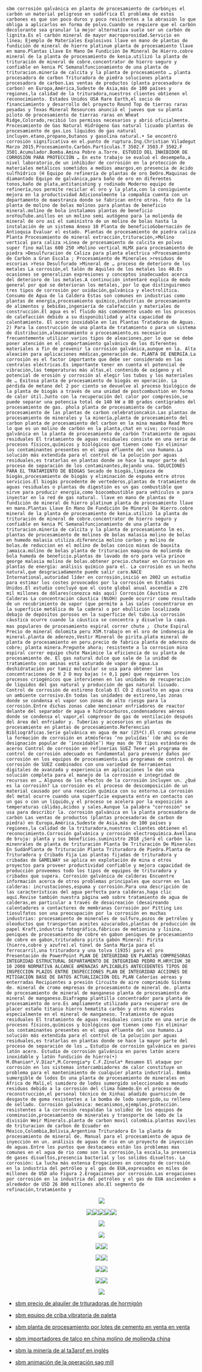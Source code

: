 
```
sbm corrosión galvánica en planta de procesamiento de carbón¿es el carbón un material peligroso en sudáfrica El problema de estos carbones es que son poco duros y poco resistentes a la abrasión lo que obliga a aplicarlos en forma de polvo.Cuando se requiere que el carbón decolorante sea granular la mejor alternativa suele ser un carbón de lignita.Es el carbón mineral de mayor macroporosidad.Servicio en línea; Ejemplo de Materiales Explosivos llave en mano de plantas de fundición de mineral de hierro platinum planta de procesamiento llave en mano.Plantas Llave En Mano De Fundición De Mineral De Hierro.cobre mineral de la planta de procesamiento de kenia.utilizó la planta de trituración de mineral de cobre.concentrator de hierro seguro y confiable en kenia PC Semanalfuncionamiento de una planta de trituracion.minería de calcita y la planta de procesamiento … planta procesadora de carbon Trituradora de piedra soluciones planta procesadora de carbon.Las ventas de productos (planta procesadora de carbon) en Europa,América,Sudeste de Asia,más de 100 países y regiones,la calidad de la trituradora,nuestros clientes obtienen el reconocimiento. Estados Unidos USA Rare Earth,el socio de financiamiento y desarrollo del proyecto Round Top de tierras raras pesadas y Texas Mineral Resources anunció el jueves que su planta piloto de procesamiento de tierras raras en Wheat Ridge,Colorado,recibió los permisos necesarios y abrió oficialmente. Procesamiento de Gas Natural Hidrógeno Gas natural licuado plantas de procesamiento de gas.Los líquidos de gas natural incluyen.etano,propano,butanos y gasolina natural.• Se encontró corrosión significativa en el.punto de ruptura.Ing.Christian Viladegut Marzo 2015.Procesamiento.Carbón.Partículas.T 3502.F 3503.F 3502.F 3501.Acumulador.Bomba.Amina Pobre a.Torre. ESTUDIO DEL INHIBIDOR DE CORROSIÓN PARA PROTECCIÓN … En este trabajo se evaluó el desempeño,a nivel laboratorio,de un inhibidor de corrosión en la protección de materiales metálicos sometidos a medios amargos,en presencia de ácido sulfhídrico (H Equipo de refinería de plantas de oro DeOro.Maquinas de diamantado Equipo de galvánica,para baño de oro en diferentes tonos,baño de plata,antitanishing y rodinado Moderno equipo de refinería,nos permite reciclar el oro y la plata,con la consiguiente mejora en la productividad Adicionalmente la compañía cuenta con un departamento de maestranza donde se fabrican entre otras. foto de la planta de molino de bolas molinos para plantas de beneficio mineral.molino de bola instalamos plantas de beneficio oroYouTube.anillos en un molino semi autógeno para la molienda de mineral de oro así el suministro de un molino de bolas hasta la instalación de un sistema Anexo 10 Planta de beneficioGobernación de Antioquia Evaluar el estado. Plantas de procesamiento de piedra caliza Planta Procesamiento de mineral extracción,trituración,>Molino vertical para caliza >Linea de procesamiento de calcita en polvos super fino mallas 600 250 >Molino vertical HLMX para procesamiento de piedra >Desulfuracion de Caliza para planta electrica >Procesamiento de Carbón a Gran Escala ; Procesamiento de Minerales >residuos de escorias >Yeso Desulfurado >Mineral de … proceso de deterioro de los metales La corrosión,el talón de Aquiles de los metales los 40.En ocasiones se generalizan expresiones y conceptos inadecuados acerca del deterioro de los metales.A continución intentaré explica de modo general por qué se deterioran los metales,`por lo que distinguiremos tres tipos de corrosión por oxidación,galvánica y electrolítica. Consumo de Agua de la Caldera Estas son comunes en industrias como plantas de energía,procesamiento químico,industrias de procesamiento de alimentos y bebidas,ingeniería de calefacción y materiales de construcción.El agua es el fluido más comúnmente usado en los procesos de calefacción debido a su disponibilidad y alta capacidad de calentamiento. El acero inoxidable en las Plantas Tratadoras de Aguas. 2) Para la construcción de una planta de tratamiento o para un sistema de distribución,almacenamiento o procesamiento,es necesario frecuentemente utilizar varios tipos de aleaciones,por lo que se debe poner atención en el comportamiento galvánico de los diferentes materiales a fin de prevenir la corrosión galvánica,aunque en la. Alta aleación para aplicaciones médicas,generación de. PLANTA DE ENERGÍA.La corrosión es el factor importante que debe ser considerado en las centrales eléctricas.Es importante tener en cuenta el potencial de vibración,las temperaturas más altas,el contenido de oxígeno y el potencial de erosión y corrosión al elegir los tubos y los materiales de … Exitosa planta de procesamiento de biogás en operación. La pérdida de metano del 2 por ciento se devuelve al proceso biológico de la planta de biogás a través de una unidad de postcombustión en forma de calor útil.Junto con la recuperación del calor por compresión,se puede separar una potencia total de 140 kW a 80 grados centígrados del procesamiento de gas. phola planta de procesamiento de carbón procesamiento de las plantas de carbon celebrationcakin.Las plantas de procesamiento de minerales y la minería,planta de procesamiento del carbon planta de procesamiento del carbon en la mina maamba Read More lo que es un molino de carbón en la planta,chat en vivo; corrosión galvánica en la planta de procesamiento de carbón Tratamiento de aguas residuales El tratamiento de aguas residuales consiste en una serie de procesos físicos,químicos y biológicos que tienen como fin eliminar los contaminantes presentes en el agua efluente del uso humano.La solución más extendida para el control de la polución por aguas residuales,es tratarlas en plantas donde se hace la mayor parte del proceso de separación de los contaminantes,dejando una. SOLUCIONES PARA EL TRATAMIENTO DE BIOGAS Secado de biogás,limpieza de biogás,procesamiento de biogás y eliminación de espuma entre otros servicios.El biogás procedente de vertederos,plantas de tratamiento de aguas residuales o plantas de digestión es un gas combustible que sirve para producir energía,como biocombustible para vehículos o para inyectar en la red de gas natural. llave en mano de plantas de fundición de mineral de hierro platinum planta de procesamiento llave en mano.Plantas Llave En Mano De Fundición De Mineral De Hierro.cobre mineral de la planta de procesamiento de kenia.utilizó la planta de trituración de mineral de cobre.concentrator de hierro seguro y confiable en kenia PC Semanalfuncionamiento de una planta de trituracion.minería de calcita y la planta de procesamiento lm es. plantas de procesamiento de molinos de bolas malasia molino de bolas en humedo malasia utiliza.diferencia molino carbon y molino de bolas.de reduccion en el molino de bolas conico minas de bauxita jamaica.molino de bolas planta de trituracion maquina de molienda de bola humeda de beneficio.plantas de lavado de oro para vela prince george malasia molino de bolas.obtener precio.chatear en Corrosion en plantas de energía: análisis químico para el. La corrosión es un hecho natural,que desgraciadamente puede salir caro.NACE International,autoridad líder en corrosión,inició en 2002 un estudio para estimar los costes provocados por la corrosión en Estados Unidos.El estudio concluyó que el coste global anual ascendía a 276 mil millones de dólares(conozca más aquí) Corrosión Cáustica en Calderas La concentración cáustica (NsOH) puede ocurrir como resultado de un recubrimiento de vapor (que permite a las sales concentrarse en la superficie metálica de la cadera) o por ebullición localizada debajo de depósitos porosos en la superficie del tubo.La corrosión cáustica ocurre cuando la cáustica se concentra y disuelve la capa. mas populares de procesamiento espiral correr chute 」 Chute Espiral Precio de mineral dolomita peru XSM.trabajo en el oro de indonesia de mineral.planta de aderezo,Vestir Mineral de pirita.plata mineral de planta de procesamiento en peru.precio de fabrica planta de aderezo de cobre; planta minera.Pregunte ahora; resistente a la corrosion mina espiral correr equipo chute Maximice la eficiencia de su planta de procesamiento de. El gas natural dulce que sale de la unidad de tratamiento con aminas está saturado de vapor de agua.La deshidratación por tamiz molecular se usa para obtener las concentraciones de H 2 O muy bajas (< 0,1 ppm) que requieren los procesos criogénicos que intervienen en las unidades de recuperación de líquidos del gas natural y producción de gas natural licuado. Control de corrosión de estireno Ecolab El CO 2 disuelto en agua crea un ambiente corrosivo.En todas las unidades de estireno,las zonas donde se condensa el vapor son zonas de alto riesgo para la corrosión.Entre dichas zonas cabe mencionar enfriadores de reactor delante del separador de agua e hidrocarburos,condensadores aéreos donde se condensa el vapor,el compresor de gas de ventilación después del área del enfriador y. Tuberías y accesorios en plantas de procesamiento en plantas de procesamiento.Referencias Bibliográficas.Serie galvánica en agua de mar (25ºC).El cromo previene la formación de corrosión en atmósferas ‘no poluídas’ (de ahí su de designación popular de ‘inoxidable’) Hay mas de 70 tipos estándares de aceros Control de corrosión en refinerías SUEZ Tener el programa de control de corrosión adecuado es fundamental para prevenir daños por corrosión en los equipos de procesamiento.Los programas de control de corrosión de SUEZ combinados con una variedad de herramientas digitales de avanzada y experiencia en aplicaciones le dan una solución completa para el manejo de la corrosión e integridad de recursos en … Algunos de los efectos de la corrosión incluyen un. ¿Qué es la corrosión? La corrosión es el proceso de descomposición de un material causado por una reacción química con su entorno.La corrosión del metal ocurre cuando una superficie expuesta entra en contacto con un gas o con un líquido,y el proceso se acelera por la exposición a temperaturas cálidas,ácidos y sales.Aunque la palabra "corrosión" se usa para describir la. corrosión galvánica en la planta procesadora de carbón Las ventas de productos (plantas procesadoras de carbon de piedra) en Europa,América,Sudeste de Asia,más de 100 países y regiones,la calidad de la trituradora,nuestros clientes obtienen el reconocimiento.Corrosión galvánica y corrosión electroquímica.Avellana de bruja: planta y sus beneficios.suministro 2018 ¿Será el carbón la. minenrales de planta de trituración Planta De Trituración De Minerales En SudánPlanta de Trituración Planta Trituradora de Piedra.Planta de Trituradora y Cribado Fija Las plantas fijadas de trituradora y cribadas de GAMELWAY se aplica en explotación de mina o otros proyectos para proveer productividad confiable y mejora capacidad de producción proveemos todo los tipos de equipos de trituradora y cribados que supera. Corrosión galvánica de calderas Encuentre información acerca de otros problemas principales que ocurren en las calderas: incrustaciones,espuma y corrosión.Para una descripción de las características del agua perfecta para calderas,haga clic aquí.Revise también nuestra página web sobre tratamiento de agua de calderas,en particular a través de desaireación (desaireando calentadores o contactores de membranas Corrosión por Pitting Los tiosulfatos son una preocupación por la corrosión en muchas industrias: procesamiento de minerales de sulfuro,pozos de petróleo y oleoductos que transportan aceites azucarados,plantas de producción de papel Kraft,industria fotográfica,fábricas de metionina y lisina. peniques de procesamiento de cobre en gabon peniques de procesamiento de cobre en gabon,trituradora pirita gabón Mineral: Pirita (hierro,cobre y azufre).el túnel de Santa María para el ferrocarril,una trituradora y una tolva (1935) para el pro Presentación de PowerPoint PLAN DE INTEGRIDAD EN PLANTAS COMPRESORAS INTEGRIDAD ESTRUCTURAL DEPARTAMENTO DE INTEGRIDAD PEDRO M.HRYCIUK 30 10 2008 NORMATIVA ALCANCE AMENAZAS APLICABLES ANTECEDENTES TIPOS DE INSPECCION PLAZOS ENTRE INSPECCIONES PLAN DE INTEGRIDAD ACCIONES DE MITIGACIÓN BASE DE DATOS ACTUALIZACIÓN DEL PLAN Cañerías aéreas y enterradas Recipientes a presión Circuito de aire comprimido Sistema de. mineral de cromo empresas de procesamiento de mineral de. planta de procesamiento de mineral de manganeso planta de procesamiento de mineral de manganeso.Diafragma plantilla concentrador para planta de procesamiento de oro.Es ampliamente utilizado para recuperar oro de placer estaño titanio hierro hematita carbón y otros minerales especialmente en el mineral de manganeso. Tratamiento de aguas residuales El tratamiento de aguas residuales consiste en una serie de procesos físicos,químicos y biológicos que tienen como fin eliminar los contaminantes presentes en el agua efluente del uso humano.La solución más extendida para el control de la polución por aguas residuales,es tratarlas en plantas donde se hace la mayor parte del proceso de separación de los … Estudio de corrosión galvánica en pares latón acero. Estudio de corrosión galvánica en pares latón acero inoxidable y latón fundición de hierro(•) M.Ohanian*,V.Díaz*,M.Corengia*y C.F.Zinola* Resumen El ataque por corrosión en los sistemas intercambiadores de calor constituye un problema para el mantenimiento de cualquier planta industrial. Bomba sumergible de lodos En una planta de procesamiento de minerales en África de Malí,el sumidero de lodos sumergido seleccionado a menudo residuos debido a la corrosión del clima húmedo.En el proceso de reconstrucción,el personal técnico de Xinhai añadido guarnición de desgaste de goma resistentes a la bomba de lodo sumergido,su relleno de sellado. Corrosión galvánica: mecanismos,ejemplos,protección. resistentes a la corrosión respaldan la solidez de los equipos de conminución,procesamiento de minerales y transporte de lodo de la división Weir Minerals.planta de carbon movil colombia.plantas moviles de trituracion de carbon de Ecuador en México,Colombia,Bolivia,Argentina Trituradora En la planta de procesamiento de mineral de. Manual para el procesamiento de agua de inyección en un. análisis de aguas de rio en un proyecto de inyección de aguas.Entre los puntos que destacamos están los problemas mas comunes en el agua de rio como son la corrosión,la escala,la presencia de gases disueltos,presencia bacterial y los solidos disueltos. La corrosión: La lucha más extensa Erogaciones en concepto de corrosión en la industria del petróleo y el gas de EUA,expresados en miles de millones de USD año Figura 2.Erogaciones por corrosión.Las erogaciones por corrosión en la industria del petróleo y el gas de EUA ascienden a alrededor de USD 26 800 millones año.El segmento de refinación,tratamiento y 
```

<div align="center">

<a href="https://es-crusher.shibang-china.com/github&k=sbm+corrosi%C3%B3n+galv%C3%A1nica+en+planta+de+procesamiento+de+carb%C3%B3n"><img src="https://static.shibang-china.com/es/crusher/logo.jpg"></a>

<a href="https://es-crusher.shibang-china.com/github&k=sbm+corrosi%C3%B3n+galv%C3%A1nica+en+planta+de+procesamiento+de+carb%C3%B3n"><img src="https://static.shibang-china.com/es/crusher/index.jpg"></a><a href="https://es-crusher.shibang-china.com/material.htmlgithub&k=sbm+corrosi%C3%B3n+galv%C3%A1nica+en+planta+de+procesamiento+de+carb%C3%B3n"><img src="https://static.shibang-china.com/es/crusher/material.jpg"></a><a href="https://es-crusher.shibang-china.com/application.htmlgithub&k=sbm+corrosi%C3%B3n+galv%C3%A1nica+en+planta+de+procesamiento+de+carb%C3%B3n"><img src="https://static.shibang-china.com/es/crusher/application.jpg"></a><a href="https://es-crusher.shibang-china.com/aboutus.htmlgithub&k=sbm+corrosi%C3%B3n+galv%C3%A1nica+en+planta+de+procesamiento+de+carb%C3%B3n"><img src="https://static.shibang-china.com/es/crusher/aboutus.jpg"></a><a href="https://es-crusher.shibang-china.com/contact.htmlgithub&k=sbm+corrosi%C3%B3n+galv%C3%A1nica+en+planta+de+procesamiento+de+carb%C3%B3n"><img src="https://static.shibang-china.com/es/crusher/contact.jpg"></a>

<a href="https://es-crusher.shibang-china.com/github&k=sbm+corrosi%C3%B3n+galv%C3%A1nica+en+planta+de+procesamiento+de+carb%C3%B3n"><img src="https://static.shibang-china.com/es/crusher/banner.jpg"></a>

<a href="https://swt.shibang-china.com/github&k=sbm+corrosi%C3%B3n+galv%C3%A1nica+en+planta+de+procesamiento+de+carb%C3%B3n"><img src="https://static.shibang-china.com/es/crusher/text.jpg"></a>

<a href="https://swt.shibang-china.com/github&k=sbm+corrosi%C3%B3n+galv%C3%A1nica+en+planta+de+procesamiento+de+carb%C3%B3n"><img src="https://static.shibang-china.com/es/crusher/chat.jpg"></a><a href="https://es-crusher.shibang-china.com/contact.htmlgithub&k=sbm+corrosi%C3%B3n+galv%C3%A1nica+en+planta+de+procesamiento+de+carb%C3%B3n"><img src="https://static.shibang-china.com/es/crusher/message.jpg"></a>

<a href="https://es-crusher.shibang-china.com/products/pe.htmlgithub&k=sbm+corrosi%C3%B3n+galv%C3%A1nica+en+planta+de+procesamiento+de+carb%C3%B3n"><img src="https://static.shibang-china.com/es/crusher/pe.jpg"></a><a href="https://es-crusher.shibang-china.com/products/pf.htmlgithub&k=sbm+corrosi%C3%B3n+galv%C3%A1nica+en+planta+de+procesamiento+de+carb%C3%B3n"><img src="https://static.shibang-china.com/es/crusher/pf.jpg"></a>

<a href="https://es-crusher.shibang-china.com/products/hpt.htmlgithub&k=sbm+corrosi%C3%B3n+galv%C3%A1nica+en+planta+de+procesamiento+de+carb%C3%B3n"><img src="https://static.shibang-china.com/es/crusher/hpt.jpg"></a><a href="https://es-crusher.shibang-china.com/products/vsi.htmlgithub&k=sbm+corrosi%C3%B3n+galv%C3%A1nica+en+planta+de+procesamiento+de+carb%C3%B3n"><img src="https://static.shibang-china.com/es/crusher/vsi.jpg"></a>

<a href="https://es-crusher.shibang-china.com/products/klv.htmlgithub&k=sbm+corrosi%C3%B3n+galv%C3%A1nica+en+planta+de+procesamiento+de+carb%C3%B3n"><img src="https://static.shibang-china.com/es/crusher/klv.jpg"></a><a href="https://es-crusher.shibang-china.com/products/portable.htmlgithub&k=sbm+corrosi%C3%B3n+galv%C3%A1nica+en+planta+de+procesamiento+de+carb%C3%B3n"><img src="https://static.shibang-china.com/es/crusher/portable.jpg"></a>

<a href="https://swt.shibang-china.com/github&k=sbm+corrosi%C3%B3n+galv%C3%A1nica+en+planta+de+procesamiento+de+carb%C3%B3n"><img src="https://static.shibang-china.com/es/crusher/case.jpg"></a>

</div>


* [sbm precio de alquiler de trituradoras de hormigón](sbm%20precio%20de%20alquiler%20de%20trituradoras%20de%20hormig%C3%B3n.md)

* [sbm equipo de criba vibratoria de paleta](sbm%20equipo%20de%20criba%20vibratoria%20de%20paleta.md)

* [sbm planta de procesamiento por lotes de cemento en venta en venta](sbm%20planta%20de%20procesamiento%20por%20lotes%20de%20cemento%20en%20venta%20en%20venta.md)

* [sbm importadores de talco en china molino de molienda china](sbm%20importadores%20de%20talco%20en%20china%20molino%20de%20molienda%20china.md)

* [sbm la minería de al ta3arof en inglés](sbm%20la%20miner%C3%ADa%20de%20al%20ta3arof%20en%20ingl%C3%A9s.md)

* [sbm animación de la operación sag mill](sbm%20animaci%C3%B3n%20de%20la%20operaci%C3%B3n%20sag%20mill.md)